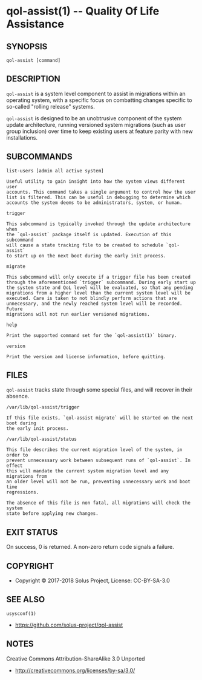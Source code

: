 qol-assist(1) -- Quality Of Life Assistance
===========================================

## SYNOPSIS

`qol-assist [command]`


## DESCRIPTION

`qol-assist` is a system level component to assist in migrations within an
operating system, with a specific focus on combatting changes specific to
so-called "rolling release" systems.

`qol-assist` is designed to be an unobtrusive component of the system update
architecture, running versioned system migrations (such as user group inclusion)
over time to keep existing users at feature parity with new installations.

## SUBCOMMANDS

`list-users [admin all active system]`

    Useful utility to gain insight into how the system views different user
    accounts. This command takes a single argument to control how the user
    list is filtered. This can be useful in debugging to determine which
    accounts the system deems to be administrators, system, or human.

`trigger`

    This subcommand is typically invoked through the update architecture when
    the `qol-assist` package itself is updated. Execution of this subcommand
    will cause a state tracking file to be created to schedule `qol-assist`
    to start up on the next boot during the early init process.

`migrate`

    This subcommand will only execute if a trigger file has been created
    through the aforementioned `trigger` subcommand. During early start up
    the system state and QoL level will be evaluated, so that any pending
    migrations from a higher level than the current system level will be
    executed. Care is taken to not blindly perform actions that are
    unnecessary, and the newly reached system level will be recorded. Future
    migrations will not run earlier versioned migrations.

`help`

    Print the supported command set for the `qol-assist(1)` binary.

`version`

    Print the version and license information, before quitting.

## FILES

`qol-assist` tracks state through some special files, and will recover in their
absence.


`/var/lib/qol-assist/trigger`

    If this file exists, `qol-assist migrate` will be started on the next boot during
    the early init process.

`/var/lib/qol-assist/status`

    This file describes the current migration level of the system, in order to
    prevent unnecessary work between subsequent runs of `qol-assist`. In effect
    this will mandate the current system migration level and any migrations from
    an older level will not be run, preventing unnecessary work and boot time
    regressions.

    The absence of this file is non fatal, all migrations will check the system
    state before applying new changes.
   

## EXIT STATUS

On success, 0 is returned. A non-zero return code signals a failure.


## COPYRIGHT

 * Copyright © 2017-2018 Solus Project, License: CC-BY-SA-3.0


## SEE ALSO

`usysconf(1)`

 * https://github.com/solus-project/qol-assist

## NOTES

Creative Commons Attribution-ShareAlike 3.0 Unported

 * http://creativecommons.org/licenses/by-sa/3.0/
